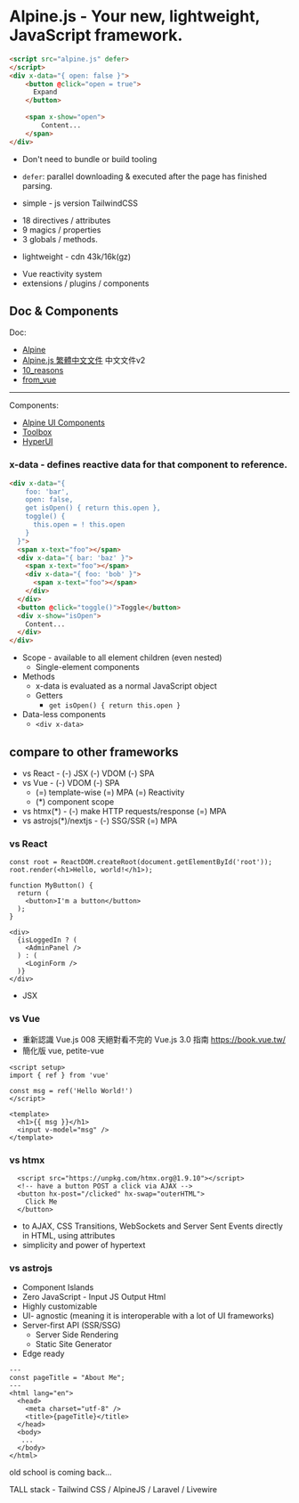 # Alpine.js - Your new, lightweight, JavaScript framework.

<!-- column_layout: [1, 1] -->

<!-- column: 0 -->

```html
<script src="alpine.js" defer>
</script>
<div x-data="{ open: false }">
    <button @click="open = true">
      Expand
    </button>
 
    <span x-show="open">
        Content...
    </span>
</div>
```

<!-- column: 1 -->

<!-- pause -->
- Don't need to bundle or build tooling
<!-- pause -->
  -  `defer`: parallel downloading & executed after the page has finished parsing.
<!-- pause -->

- simple - js version TailwindCSS
<!-- pause -->
  - 18 directives / attributes
  - 9 magics / properties
  - 3 globals / methods.
<!-- pause -->
- lightweight - cdn 43k/16k(gz)
<!-- pause -->
- Vue reactivity system
- extensions / plugins / components

<!-- reset_layout -->



<!--end_slide-->

## Doc & Components

Doc:
- [Alpine](https://alpinejs.dev/start-here)
- [Alpine.js 繁體中文文件](https://hackmd.io/@monkenWu/S14j-NqsU) 中文文件v2
- [10_reasons](https://www.codemotion.com/magazine/frontend/ten-reasons-why-i-think-alpine-js-can-do-magic/)
- [from_vue](https://medium.com/@jogarcia/alpinejs-for-the-vuejs-developer-5b39fd21c2c1)

---

Components:
- [Alpine UI Components](https://alpinejs.dev/components) 
- [Toolbox](https://www.alpinetoolbox.com/)
- [HyperUI](https://js.hyperui.dev/)


<!-- end_slide -->

### x-data - defines reactive data for that component to reference.

<!-- column_layout: [1, 1] -->

<!-- column: 0 -->

```html
<div x-data="{
    foo: 'bar',
    open: false,
    get isOpen() { return this.open },
    toggle() {
      this.open = ! this.open
    }
  }">
  <span x-text="foo"></span>
  <div x-data="{ bar: 'baz' }">
    <span x-text="foo"></span>
    <div x-data="{ foo: 'bob' }">
      <span x-text="foo"></span>
    </div>
  </div>
  <button @click="toggle()">Toggle</button>
  <div x-show="isOpen">
    Content...
  </div>
</div>
```
<!-- column: 1 -->

- Scope - available to all element children (even nested)
  - Single-element components
- Methods
  - x-data is evaluated as a normal JavaScript object
  - Getters
    - ```get isOpen() { return this.open }```
- Data-less components
  - ```<div x-data>```



<!--end_slide-->






## compare to other frameworks

- vs React - (-) JSX (-) VDOM (-) SPA
- vs Vue - (-) VDOM (-) SPA
  - (=) template-wise (=) MPA (=) Reactivity
  - (*) component scope
- vs htmx(*) - (-) make HTTP requests/response (=) MPA
- vs astrojs(*)/nextjs - (-) SSG/SSR (=) MPA


<!--end_slide-->

### vs React

```
const root = ReactDOM.createRoot(document.getElementById('root'));
root.render(<h1>Hello, world!</h1>);

function MyButton() {
  return (
    <button>I'm a button</button>
  );
}
```

<!-- column_layout: [1, 1] -->

<!-- column: 0 -->

```
<div>
  {isLoggedIn ? (
    <AdminPanel />
  ) : (
    <LoginForm />
  )}
</div>
```
<!-- column: 1 -->
- JSX

<!-- reset_layout -->

<!--end_slide-->

### vs Vue

- 重新認識 Vue.js 008 天絕對看不完的 Vue.js 3.0 指南 https://book.vue.tw/
- 簡化版 vue, petite-vue

```
<script setup>
import { ref } from 'vue'

const msg = ref('Hello World!')
</script>

<template>
  <h1>{{ msg }}</h1>
  <input v-model="msg" />
</template>
```

<!--end_slide-->

### vs htmx

```  
  <script src="https://unpkg.com/htmx.org@1.9.10"></script>
  <!-- have a button POST a click via AJAX -->
  <button hx-post="/clicked" hx-swap="outerHTML">
    Click Me
  </button>
```

- to AJAX, CSS Transitions, WebSockets and Server Sent Events directly in HTML, using attributes
- simplicity and power of hypertext

<!--end_slide-->

### vs astrojs

<!-- column_layout: [1, 1] -->

<!-- column: 0 -->
- Component Islands
- Zero JavaScript - Input JS Output Html
- Highly customizable
- UI- agnostic (meaning it is interoperable with a lot of UI frameworks)
- Server-first API (SSR/SSG)
  - Server Side Rendering
  - Static Site Generator
- Edge ready

<!-- column: 1 -->
```
---
const pageTitle = "About Me";
---  
<html lang="en">
  <head>
    <meta charset="utf-8" />
    <title>{pageTitle}</title>
  </head>
  <body>
   ...
  </body>
</html>
```

<!-- reset_layout -->

<!--end_slide-->


old school is coming back...
<!-- pause -->
TALL stack - Tailwind CSS / AlpineJS / Laravel / Livewire

